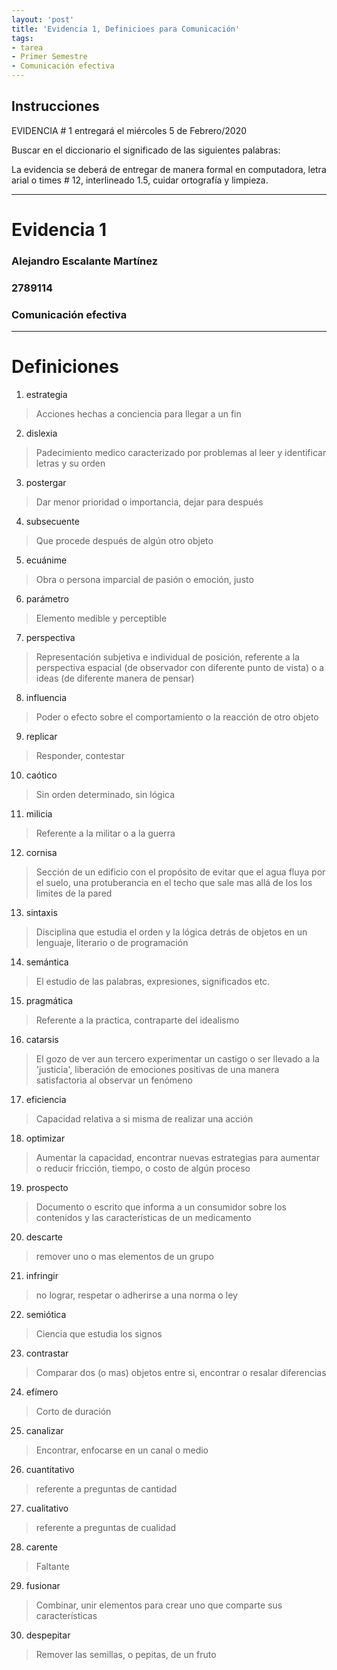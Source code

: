 ```yaml
---
layout: 'post'
title: 'Evidencia 1, Definicioes para Comunicación'
tags:
- tarea
- Primer Semestre
- Comunicación efectiva
---
```


## Instrucciones

EVIDENCIA # 1 entregará el miércoles 5 de Febrero/2020

Buscar en el diccionario el significado de las siguientes palabras:


La evidencia se deberá de entregar de manera formal en computadora, letra arial o times # 12, interlineado 1.5, cuidar ortografía y limpieza.


---

# Evidencia 1
### Alejandro Escalante Martínez
### 2789114
### Comunicación efectiva

---

# Definiciones

1. estrategia
> Acciones hechas a conciencia para llegar a un fin

2. dislexia
> Padecimiento medico caracterizado por problemas al leer y identificar letras y su orden

3. postergar
> Dar menor prioridad o importancia, dejar para después

4. subsecuente
> Que procede después de algún otro objeto

5. ecuánime
> Obra o persona imparcial de pasión o emoción, justo

6. parámetro
> Elemento medible y perceptible

7. perspectiva
> Representación subjetiva e individual de posición, referente a la perspectiva espacial (de observador con diferente punto de vista) o a ideas (de diferente manera de pensar)

8. influencia
> Poder o efecto sobre el comportamiento o la reacción de otro objeto

9. replicar
> Responder, contestar

10. caótico
> Sin orden determinado, sin lógica 

11. milicia
> Referente a la militar o a la guerra

12. cornisa
> Sección de un edificio con el propósito de evitar que el agua fluya por el suelo, una protuberancia en el techo que sale mas allá de los los limites de la pared

13. sintaxis
> Disciplina que estudia el orden y la lógica detrás de objetos en un lenguaje, literario o de programación

14. semántica
> El estudio de las palabras, expresiones, significados etc.

15. pragmática
> Referente a la practica, contraparte del  idealismo

16. catarsis
> El gozo de ver aun tercero experimentar un castigo o ser llevado a la 'justicia', liberación de emociones positivas de una manera satisfactoria al observar un fenómeno

17. eficiencia
> Capacidad relativa a si misma de realizar una acción

18. optimizar
> Aumentar la capacidad, encontrar nuevas estrategias para aumentar o reducir fricción, tiempo, o costo de algún proceso

19. prospecto
> Documento o escrito que informa a un consumidor sobre los contenidos y las características de un medicamento

20. descarte
> remover uno o mas elementos de un grupo

21. infringir
> no lograr, respetar o adherirse a una norma o ley 

22. semiótica
> Ciencia que estudia los signos

23. contrastar
> Comparar dos (o mas) objetos entre si, encontrar o resalar diferencias

24. efímero
> Corto de duración 

25. canalizar
> Encontrar, enfocarse en un canal o medio

26. cuantitativo
> referente a preguntas de cantidad

27. cualitativo
> referente a preguntas de cualidad

28. carente
> Faltante

29. fusionar
> Combinar, unir elementos para crear uno que comparte sus características

30. despepitar
> Remover las semillas, o pepitas, de un fruto

